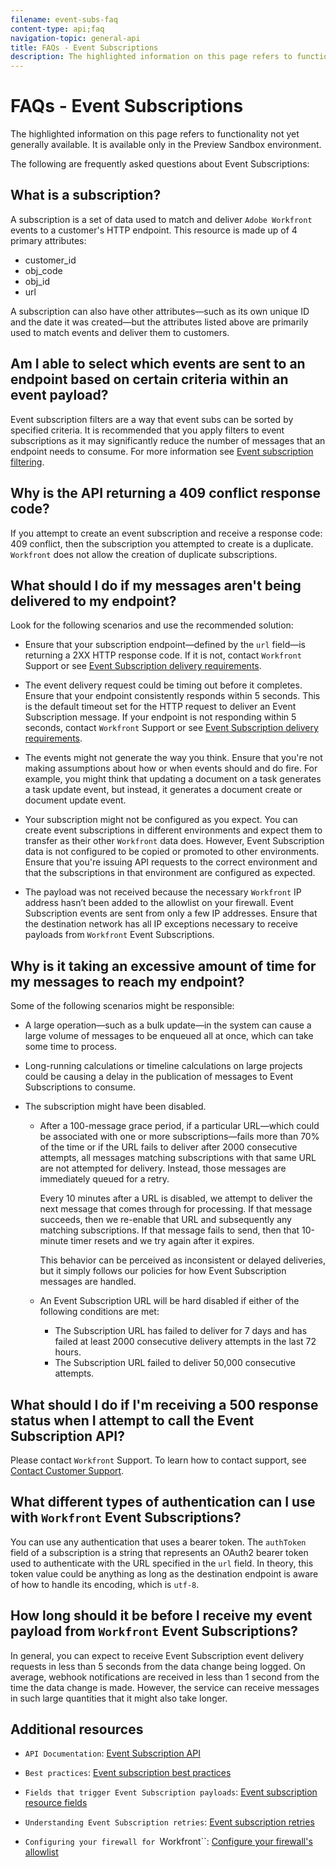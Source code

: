```yaml
---
filename: event-subs-faq
content-type: api;faq
navigation-topic: general-api
title: FAQs - Event Subscriptions
description: The highlighted information on this page refers to functionality not yet generally available. It is available only in the Preview Sandbox environment.
---
```


# FAQs - Event Subscriptions

The highlighted information on this page refers to functionality not yet generally available. It is available only in the Preview Sandbox environment.

The following are frequently asked questions about Event Subscriptions:

## What is a subscription?

A subscription is a set of data used to match and deliver `Adobe Workfront` events to a customer's HTTP endpoint. This resource is made up of 4 primary attributes:

* customer_id
* obj_code
* obj_id
* url

A subscription can also have other attributes—such as its own unique ID and the date it was created—but the attributes listed above are primarily used to match events and deliver them to customers.

## Am I able to select which events are sent to an endpoint based on certain criteria within an event payload?

Event subscription filters are a way that event subs can be sorted by specified criteria. It is recommended that you apply filters to event subscriptions as it may significantly reduce the number of messages that an endpoint needs to consume. For more information see [Event subscription filtering](../../wf-api/general/event-subs-api.md#event).

## Why is the API returning a 409 conflict response code?

If you attempt to create an event subscription and receive a response code: 409 conflict, then the subscription you attempted to create is a duplicate. `Workfront` does not allow the creation of duplicate subscriptions.

## What should I do if my messages aren't being delivered to my endpoint?

Look for the following scenarios and use the recommended solution:

* Ensure that your subscription endpoint—defined by the `url` field—is returning a 2XX HTTP response code. If it is not, contact `Workfront` Support or see [Event Subscription delivery requirements](../../wf-api/general/setup-event-sub-endpoint.md).

* The event delivery request could be timing out before it completes. Ensure that your endpoint consistently responds within 5 seconds. This is the default timeout set for the HTTP request to deliver an Event Subscription message. If your endpoint is not responding within 5 seconds, contact `Workfront` Support or see [Event Subscription delivery requirements](../../wf-api/general/setup-event-sub-endpoint.md).

* The events might not generate the way you think. Ensure that you're not making assumptions about how or when events should and do fire. For example, you might think that updating a document on a task generates a task update event, but instead, it generates a document create or document update event.
* Your subscription might not be configured as you expect. You can create event subscriptions in different environments and expect them to transfer as their other `Workfront` data does. However, Event Subscription data is not configured to be copied or promoted to other environments. Ensure that you're issuing API requests to the correct environment and that the subscriptions in that environment are configured as expected.
* The payload was not received because the necessary `Workfront` IP address hasn’t been added to the allowlist on your firewall. Event Subscription events are sent from only a few IP addresses. Ensure that the destination network has all IP exceptions necessary to receive payloads from `Workfront` Event Subscriptions.

## Why is it taking an excessive amount of time for my messages to reach my endpoint?

Some of the following scenarios might be responsible:

* A large operation—such as a bulk update—in the system can cause a large volume of messages to be enqueued all at once, which can take some time to process.
* Long-running calculations or timeline calculations on large projects could be causing a delay in the publication of messages to Event Subscriptions to consume.
* The subscription might have been disabled.

  * After a 100-message grace period, if a particular URL—which could be associated with one or more subscriptions—fails more than 70% of the time or if the URL&nbsp;fails to deliver after 2000 consecutive attempts, all messages matching subscriptions with that same URL are not attempted for delivery. Instead, those messages are immediately queued for a retry.

    Every 10 minutes after a URL is disabled, we attempt to deliver the next message that comes through for processing. If that message succeeds, then we re-enable that URL and subsequently any matching subscriptions. If that message fails to send, then that 10-minute timer resets and we try again after it expires.

    This behavior can be perceived as inconsistent or delayed deliveries, but it simply follows our policies for how Event Subscription messages are handled.
  
  * An Event Subscription URL&nbsp;will be hard disabled if either of the following conditions are met:

    * The Subscription URL has failed to deliver for 7 days and has failed at least 2000 consecutive delivery attempts in the last 72 hours.
    * The Subscription URL failed to deliver 50,000 consecutive attempts.

## What should I&nbsp;do if I'm receiving a 500 response status when I attempt to call the Event Subscription API?

Please contact `Workfront` Support. To learn how to contact support, see [Contact Customer Support](../../workfront-basics/tips-tricks-and-troubleshooting/contact-customer-support.md).

## What different types of authentication can I use with `Workfront` Event Subscriptions?

You can use any authentication that uses a bearer token. The `authToken` field of a subscription is a string that represents an OAuth2 bearer token used to authenticate with the URL specified in the `url` field. In theory, this token value could be anything as long as the destination endpoint is aware of how to handle its encoding, which is `utf-8`.

## How long should it be before I receive my event payload from `Workfront` Event Subscriptions?

In general, you can expect to receive Event Subscription event delivery requests in less than 5 seconds from the data change being logged. On average, webhook notifications are received in less than 1 second from the time the data change is made. However, the service can receive messages in such large quantities that it might also take longer.

## Additional resources

* `API Documentation`: [Event Subscription API](../../wf-api/general/event-subs-api.md)

* `Best practices`: [Event subscription best practices](../../wf-api/general/event-sub-best-practice.md)

* `Fields that trigger Event Subscription payloads`: [Event subscription resource fields](../../wf-api/api/event-sub-resource-fields.md)

* `Understanding Event Subscription retries`: [Event subscription retries](../../wf-api/api/event-sub-retries.md)

* `Configuring your firewall for `Workfront``: [Configure your firewall's allowlist](../../administration-and-setup/get-started-wf-administration/configure-your-firewall.md)

